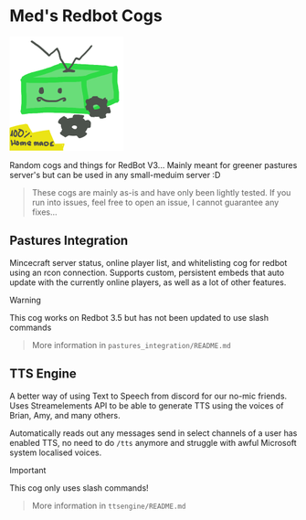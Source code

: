 # Med's Redbot Cogs
![](logo2.png)

Random cogs and things for RedBot V3... Mainly meant for greener pastures server's but can be used in any small-meduim server :D
> These cogs are mainly as-is and have only been lightly tested. If you run into issues, feel free to open an issue,
> I cannot guarantee any fixes...

## Pastures Integration

Mincecraft server status, online player list, and whitelisting cog for redbot using an rcon connection.
Supports custom, persistent embeds that auto update with the currently online players, as well as a lot of other features.

> [!WARNING]  
> This cog works on Redbot 3.5 but has not been updated to use slash commands

> More information in `pastures_integration/README.md`

## TTS Engine

A better way of using Text to Speech from discord for our no-mic friends.
Uses Streamelements API to be able to generate TTS using the voices of Brian, Amy, and many others.

Automatically reads out any messages send in select channels of a user has enabled TTS, no need to do 
`/tts` anymore and struggle with awful Microsoft system localised voices.

> [!IMPORTANT]  
> This cog only uses slash commands!

> More information in `ttsengine/README.md`